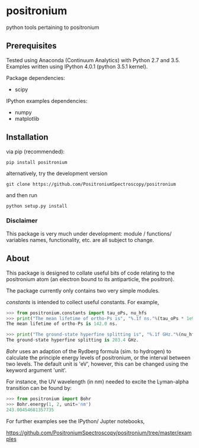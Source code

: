 # positronium
python tools pertaining to positronium

## Prerequisites

Tested using Anaconda (Continuum Analytics) with Python 2.7 and 3.5.  Examples written using IPython 4.0.1 (python 3.5.1 kernel).

Package dependencies:

* scipy

IPython examples dependencies:

* numpy
* matplotlib

## Installation

via pip (recommended):

```
pip install positronium
```

alternatively, try the development version

```
git clone https://github.com/PositroniumSpectroscopy/positronium
```

and then run

```
python setup.py install
```

### Disclaimer
This package is very much under development: module / functions/ variables names, functionality,
etc. are all subject to change. 

## About

This package is designed to collate useful bits of code relating to the positronium atom
(an electron bound to its antiparticle, the positron).

The package currently only contains two very simple modules.

*constants* is intended to collect useful constants.  For example,

```python
>>> from positronium.constants import tau_oPs, nu_hfs
>>> print("The mean lifetime of ortho-Ps is", "%.1f ns."%(tau_oPs * 1e9))
The mean lifetime of ortho-Ps is 142.0 ns.

>>> print("The ground-state hyperfine splitting is", "%.1f GHz."%(nu_hfs * 1e-9))
The ground-state hyperfine splitting is 203.4 GHz.
```

*Bohr* uses an adaption of the Rydberg formula (sim. to hydrogen) to calculate the principle
energy levels of positronium, or the interval between two levels.  The default unit is 'eV',
however, this can be changed using the keyword argument 'unit'.

For instance, the UV wavelength (in nm) needed to excite the Lyman-alpha transition can be found by:

```python
>>> from positronium import Bohr
>>> Bohr.energy(1, 2, unit='nm')
243.00454681357735
```

For further examples see the IPython/ Jupter notebooks,

https://github.com/PositroniumSpectroscopy/positronium/tree/master/examples
